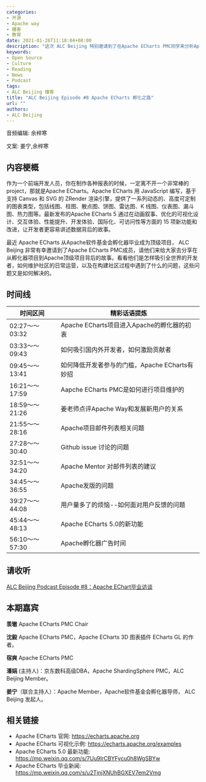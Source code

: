 ```yaml
---
categories:
- 开源
- Apache way
- 播客
- 教育
date: 2021-01-26T11:18:04+08:00
description: "这次 ALC Beijing 特别邀请到了在Apache ECharts PMC同学来分析Apache孵化的心路历程。"
keywords:
- Open Source
- Culture
- Reading
- News
- Podcast
tags:
- ALC Beijing 播客
title: "ALC Beijing Episode #8 Apache ECharts 孵化之路"
url: ""
authors:
- ALC Beijing
---
```


音频编辑: 余梓寒

文案:  姜宁,余梓寒

## 内容梗概

作为一个前端开发人员，你在制作各种报表的时候，一定离不开一个非常棒的project，那就是Apache ECharts。Apache ECharts 用 JavaScript 编写，基于支持 Canvas 和 SVG 的 ZRender 渲染引擎，提供了一系列动态的、高度可定制的图表类型，包括线图、柱图、散点图、饼图、雷达图、K 线图、仪表图、漏斗图、热力图等。最新发布的Apache ECharts 5 通过在动画叙事、优化的可视化设计、交互体验、性能提升、开发体验、国际化、可访问性等方面的 15 项新功能和改进，让开发者更容易讲述数据背后的故事。

最近 Apache ECharts 从Apache软件基金会孵化器毕业成为顶级项目， ALC Beijing 非常有幸邀请到了Apache ECharts PMC成员，请他们来给大家去分享在从孵化器项目到Apache顶级项目背后的故事。看看他们是怎样吸引全世界的开发者，如何维护社区的日常运营，以及在构建社区过程中遇到了什么的问题，这些问题又是如何解决的。


## 时间线

| 时间区间         | 精彩话语提炼                                                 |
| ---------------- | ------------------------------------------------------------ |
| 02:27～～03:32     | Apache ECharts项目进入Apache的孵化器的初衷  |
| 03:33～～09:43     | 如何吸引国内外开发者，如何激励贡献者          |
| 09:45～～13:41     | 如何降低开发者参与的门槛，Apache ECharts有妙招      |     
| 16:21～～17:59     | Aapche ECharts PMC是如何进行项目维护的            |
| 18:59～～21:26     | 姜老师点评Apache Way和发展新用户的关系      |
| 21:55～～28:16     | Apache项目邮件列表相关问题                 |
| 27:28～～30:40     | Github issue 讨论的问题                  |
| 32:51～～34:20     | Apache Mentor 对邮件列表的建议            |
| 34:45～～36:55     | Apache发版的问题                           |
| 39:27～～44:08     | 用户量多了的烦恼--如何面对用户反馈的问题 |
| 45:44～～48:13     | Apache ECharts 5.0的新功能                         |
| 56:10～～57:30     | Apache孵化器广告时间              |

## 请收听

[ALC Beijing Podcast Episode #8：Apache EChart毕业访谈](https://www.ximalaya.com/keji/37853515/379500071)

## 本期嘉宾
**羡辙** Apache ECharts PMC Chair

**沈毅** Apache ECharts PMC，Apache ECharts 3D 图表插件 ECharts GL 的作者。

**宿爽** Apache ECharts PMC

**潘娟** (主持人)：京东数科高级DBA，Apache ShardingSphere PMC，ALC Beijing Member。

**姜宁**（联合主持人）：Apache Member，Apache软件基金会孵化器导师， ALC Beijing 发起人。


## 相关链接

* Apache ECharts 官网: https://echarts.apache.org
* Apache ECharts 可视化示例: https://echarts.apache.org/examples
* Apache ECharts 5.0 最新功能: https://mp.weixin.qq.com/s/7Uu9IrCBYFycu0h8WgSBYw
* Apache ECharts 毕业新闻: https://mp.weixin.qq.com/s/u2TjnjXNUhBGXEV7em2Vmg
